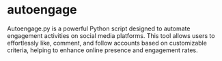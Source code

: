 # autoengage
Autoengage.py is a powerful Python script designed to automate engagement activities on social media platforms. This tool allows users to effortlessly like, comment, and follow accounts based on customizable criteria, helping to enhance online presence and engagement rates.
